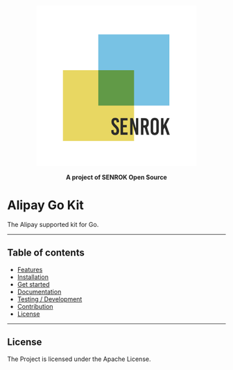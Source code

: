 <p align="center"><img src="./assets/sqaure-logo.png" width="370"></p>
<p align="center">
<b>A project of SENROK Open Source</b>
</p>

# Alipay Go Kit

The Alipay supported kit for Go.

---

## Table of contents

- [Features](#features)
- [Installation](#installation)
- [Get started](#get-started)
- [Documentation](#documentation)
- [Testing / Development](#testing--development)
- [Contribution](#contribution--guidelines)
- [License](#license)

---

## License

The Project is licensed under the Apache License.
